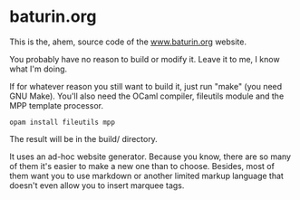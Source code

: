 baturin.org
===========

This is the, ahem, source code of the www.baturin.org website.


You probably have no reason to build or modify it. Leave it to me, I know what I'm doing.

If for whatever reason you still want to build it, just run "make" (you need GNU Make).
You'll also need the OCaml compiler, fileutils module and the MPP template processor.

```
opam install fileutils mpp
```

The result will be in the build/ directory.


It uses an ad-hoc website generator. Because you know, there are so many of them it's easier
to make a new one than to choose. Besides, most of them want you to use markdown or another
limited markup language that doesn't even allow you to insert marquee tags.
